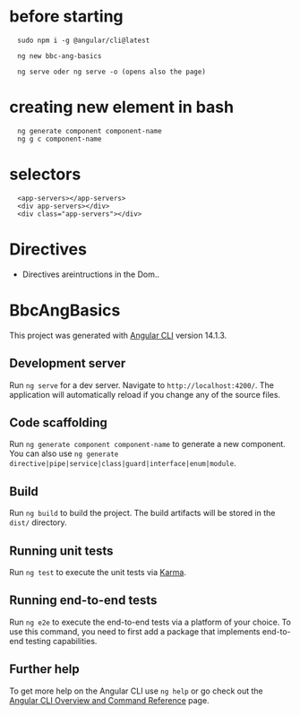 # before starting

      sudo npm i -g @angular/cli@latest

      ng new bbc-ang-basics

      ng serve oder ng serve -o (opens also the page)

# creating new element in bash

      ng generate component component-name
      ng g c component-name

# selectors

      <app-servers></app-servers>
      <div app-servers></div>
      <div class="app-servers"></div>

# Directives

- Directives areintructions in the Dom..

# BbcAngBasics

This project was generated with [Angular CLI](https://github.com/angular/angular-cli) version 14.1.3.

## Development server

Run `ng serve` for a dev server. Navigate to `http://localhost:4200/`. The application will automatically reload if you change any of the source files.

## Code scaffolding

Run `ng generate component component-name` to generate a new component. You can also use `ng generate directive|pipe|service|class|guard|interface|enum|module`.

## Build

Run `ng build` to build the project. The build artifacts will be stored in the `dist/` directory.

## Running unit tests

Run `ng test` to execute the unit tests via [Karma](https://karma-runner.github.io).

## Running end-to-end tests

Run `ng e2e` to execute the end-to-end tests via a platform of your choice. To use this command, you need to first add a package that implements end-to-end testing capabilities.

## Further help

To get more help on the Angular CLI use `ng help` or go check out the [Angular CLI Overview and Command Reference](https://angular.io/cli) page.

